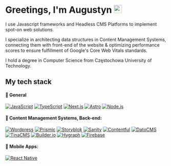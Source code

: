#  Greetings, I'm Augustyn <img src="https://media.giphy.com/media/hvRJCLFzcasrR4ia7z/giphy.gif" width="25px" height="25px">

I use Javascript frameworks and Headless CMS Platforms to implement spot-on web solutions.

I specialize in architecting data structures in Content Management Systems, connecting them with front-end of the website & optimizing performance scores to ensure fulfillment of Google's Core Web Vitals standards.

I hold a degree in Computer Science from Częstochowa University of Technology.


## My tech stack

#### 🔧 General
[![JavaScript](https://img.shields.io/badge/-JavaScript-F7DF1E?style=flat-square&logo=javascript&logoColor=white)](https://www.javascript.com/)
[![TypeScript](https://img.shields.io/badge/-TypeScript-007ACC?style=flat-square&logo=typescript&logoColor=white)](https://www.typescriptlang.org/)
[![Next.js](https://img.shields.io/badge/-Next.js-000000?style=flat-square&logo=next.js&logoColor=white)](https://nextjs.org/)
[![Astro](https://img.shields.io/badge/-Astro.js-641cb8?style=flat-square&logo=astro&logoColor=white)](https://astro.build/)
[![Node.js](https://img.shields.io/badge/-Node.js-026e00?style=flat-square&logo=nodedotjs&logoColor=white)](https://www.javascript.com/)

#### 🚀 Content Management Systems, Back-end:
[![Wordpress](https://img.shields.io/badge/Wordpress-21759B?&logo=wordpress&logoColor=white&style=flat-square)](https://wordpress.org/)
[![Prismic](https://img.shields.io/badge/Prismic-000000?&logo=prismic&logoColor=white&style=flat-square)](https://prismic.io/)
[![Storyblok](https://img.shields.io/badge/Storyblok-00b3b0?&logo=storyblok&logoColor=white&style=flat-square)](https://www.storyblok.com/)
[![Sanity](https://img.shields.io/badge/Sanity-f36458?&logo=sanity&logoColor=white&style=flat-square)](https://www.sanity.io/)
[![Contentful](https://img.shields.io/badge/Contentful-f36458?&logo=contentful&logoColor=white&style=flat-square)](https://www.contentful.com/)
[![DatoCMS](https://img.shields.io/badge/DatoCMS-ff593d?&logo=datocms&logoColor=white&style=flat-square)](https://www.datocms.com/)
[![TinaCMS](https://img.shields.io/badge/TinaCMS-e56137?&logo=tinacms&logoColor=white&style=flat-square)](https://tina.io/)
[![Builder.io](https://img.shields.io/badge/Builder.io-a97ff2?&logo=builderio&logoColor=white&style=flat-square)](https://www.builder.io/)
[![Hygraph](https://img.shields.io/badge/Hygraph-000000?&logo=hygraph&logoColor=white&style=flat-square)](https://hygraph.com/)
[![Firebase](https://img.shields.io/badge/Firebase-ff9f00?&logo=firebase&logoColor=white&style=flat-square)](https://firebase.google.com/)

#### 📱 Mobile Apps:
[![React Native](https://img.shields.io/badge/-React%20Native-45b8d8?style=flat-square&logo=react&logoColor=white)](https://reactnative.dev/)

<img src="https://user-images.githubusercontent.com/71926817/179848450-0ff57b35-6c23-4754-aa86-5052ab615356.gif" alt=""/>
